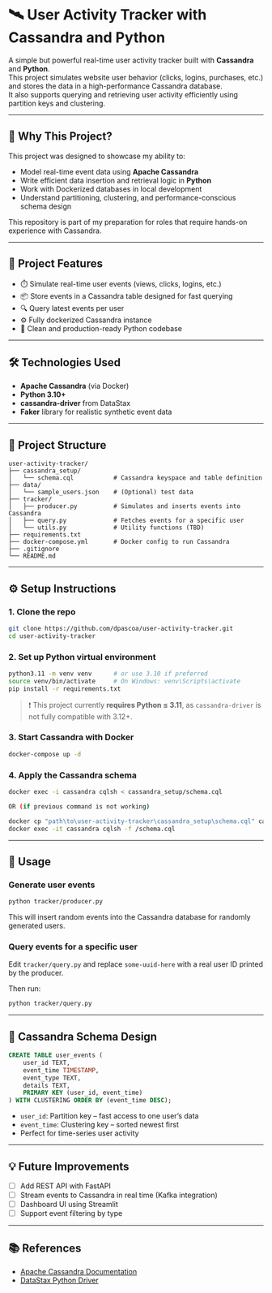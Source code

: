 # 🛰️ User Activity Tracker with Cassandra and Python

A simple but powerful real-time user activity tracker built with **Cassandra** and **Python**.  
This project simulates website user behavior (clicks, logins, purchases, etc.) and stores the data in a high-performance Cassandra database.  
It also supports querying and retrieving user activity efficiently using partition keys and clustering.

---

## 💼 Why This Project?

This project was designed to showcase my ability to:

- Model real-time event data using **Apache Cassandra**
- Write efficient data insertion and retrieval logic in **Python**
- Work with Dockerized databases in local development
- Understand partitioning, clustering, and performance-conscious schema design

This repository is part of my preparation for roles that require hands-on experience with Cassandra.

---

## 🚀 Project Features

- ⏱️ Simulate real-time user events (views, clicks, logins, etc.)
- 📦 Store events in a Cassandra table designed for fast querying
- 🔍 Query latest events per user
- ⚙️ Fully dockerized Cassandra instance
- 📄 Clean and production-ready Python codebase

---

## 🛠️ Technologies Used

- **Apache Cassandra** (via Docker)
- **Python 3.10+**
- **cassandra-driver** from DataStax
- **Faker** library for realistic synthetic event data

---

## 📁 Project Structure

```
user-activity-tracker/
├── cassandra_setup/
│   └── schema.cql           # Cassandra keyspace and table definition
├── data/
│   └── sample_users.json    # (Optional) test data
├── tracker/
│   ├── producer.py          # Simulates and inserts events into Cassandra
│   ├── query.py             # Fetches events for a specific user
│   └── utils.py             # Utility functions (TBD)
├── requirements.txt
├── docker-compose.yml       # Docker config to run Cassandra
├── .gitignore
└── README.md
```

---

## ⚙️ Setup Instructions

### 1. Clone the repo
```bash
git clone https://github.com/dpascoa/user-activity-tracker.git
cd user-activity-tracker
```

### 2. Set up Python virtual environment
```bash
python3.11 -m venv venv      # or use 3.10 if preferred
source venv/bin/activate     # On Windows: venv\Scripts\activate    
pip install -r requirements.txt
```

> ❗ This project currently **requires Python ≤ 3.11**, as `cassandra-driver` is not fully compatible with 3.12+.

### 3. Start Cassandra with Docker
```bash
docker-compose up -d
```

### 4. Apply the Cassandra schema
```bash
docker exec -i cassandra cqlsh < cassandra_setup/schema.cql

OR (if previous command is not working)

docker cp "path\to\user-activity-tracker\cassandra_setup\schema.cql" cassandra:/schema.cql
docker exec -it cassandra cqlsh -f /schema.cql
```

---

## 🧪 Usage

### Generate user events
```bash
python tracker/producer.py
```
This will insert random events into the Cassandra database for randomly generated users.

### Query events for a specific user
Edit `tracker/query.py` and replace `some-uuid-here` with a real user ID printed by the producer.

Then run:
```bash
python tracker/query.py
```

---

## 🧠 Cassandra Schema Design

```sql
CREATE TABLE user_events (
    user_id TEXT,
    event_time TIMESTAMP,
    event_type TEXT,
    details TEXT,
    PRIMARY KEY (user_id, event_time)
) WITH CLUSTERING ORDER BY (event_time DESC);
```

- `user_id`: Partition key – fast access to one user’s data
- `event_time`: Clustering key – sorted newest first
- Perfect for time-series user activity

---

## 💡 Future Improvements

- [ ] Add REST API with FastAPI
- [ ] Stream events to Cassandra in real time (Kafka integration)
- [ ] Dashboard UI using Streamlit
- [ ] Support event filtering by type

---

## 📚 References

- [Apache Cassandra Documentation](https://cassandra.apache.org/doc/latest/)
- [DataStax Python Driver](https://docs.datastax.com/en/developer/python-driver/)
